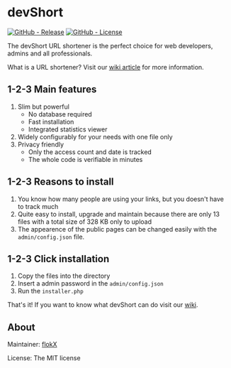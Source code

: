 # devShort

[![GitHub - Release](https://img.shields.io/github/release/flokX/devShort.svg?style=flat-square)](https://github.com/flokX/devShort/releases) [![GitHub - License](https://img.shields.io/github/license/flokX/devShort.svg?style=flat-square)](https://github.com/flokX/devShort/blob/master/LICENSE)

The devShort URL shortener is the perfect choice for web developers, admins and all professionals.

What is a URL shortener? Visit our [wiki article](https://github.com/flokX/devShort/wiki/What-is-URL-shortening%3F) for more information.


## 1-2-3 Main features

1. Slim but powerful
   * No database required
   * Fast installation
   * Integrated statistics viewer
2. Widely configurably for your needs with one file only
3. Privacy friendly
   * Only the access count and date is tracked
   * The whole code is verifiable in minutes


## 1-2-3 Reasons to install

1. You know how many people are using your links, but you doesn't have to track much
2. Quite easy to install, upgrade and maintain because there are only 13 files with a total size of 328 KB only to upload
3. The appearence of the public pages can be changed easily with the `admin/config.json` file.


## 1-2-3 Click installation

1. Copy the files into the directory
2. Insert a admin password in the `admin/config.json`
3. Run the `installer.php`

That's it! If you want to know what devShort can do visit our [wiki](https://github.com/flokX/devShort/wiki).


## About

Maintainer: [flokX](https://github.com/flokX)

License: The MIT license
